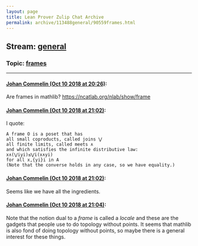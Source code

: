 ```yaml
---
layout: page
title: Lean Prover Zulip Chat Archive 
permalink: archive/113488general/90559frames.html
---
```


## Stream: [general](index.html)
### Topic: [frames](90559frames.html)

---

#### [Johan Commelin (Oct 10 2018 at 20:26)](https://leanprover.zulipchat.com/#narrow/stream/113488-general/topic/frames/near/135559182):
Are frames in mathlib? https://ncatlab.org/nlab/show/frame

#### [Johan Commelin (Oct 10 2018 at 21:02)](https://leanprover.zulipchat.com/#narrow/stream/113488-general/topic/frames/near/135561475):
I quote:
```quote
A frame O is a poset that has
all small coproducts, called joins ⋁
all finite limits, called meets ∧
and which satisfies the infinite distributive law:
x∧(⋁iyi)≤⋁i(x∧yi)
for all x,{yi}i in A
(Note that the converse holds in any case, so we have equality.)
```

#### [Johan Commelin (Oct 10 2018 at 21:02)](https://leanprover.zulipchat.com/#narrow/stream/113488-general/topic/frames/near/135561494):
Seems like we have all the ingredients.

#### [Johan Commelin (Oct 10 2018 at 21:04)](https://leanprover.zulipchat.com/#narrow/stream/113488-general/topic/frames/near/135561596):
Note that the notion dual to a *frame* is called a *locale* and these are the gadgets that people use to do topology without points. It seems that mathlib is also fond of doing topology without points, so maybe there is a general interest for these things.


